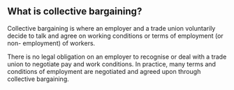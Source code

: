 ##  What is collective bargaining?

Collective bargaining is where an employer and a trade union voluntarily
decide to talk and agree on working conditions or terms of employment (or non-
employment) of workers.

There is no legal obligation on an employer to recognise or deal with a trade
union to negotiate pay and work conditions. In practice, many terms and
conditions of employment are negotiated and agreed upon through collective
bargaining.
